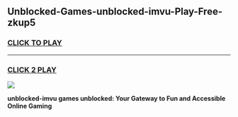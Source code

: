 
## Unblocked-Games-unblocked-imvu-Play-Free-zkup5
<h3>
<a href="https://premium76.site?title=unblocked-imvu&ref=21A">CLICK TO PLAY</a></h3>
<hr>

<h3>
<a href="https://premium76.site?title=unblocked-imvu&ref=21A">CLICK 2 PLAY</a>
  
</h3>

<a href="https://premium76.site?title=unblocked-imvu&ref=21A"><img src="https://clearcache.store/games.png"></a>


**unblocked-imvu games unblocked: Your Gateway to Fun and Accessible Online Gaming**

